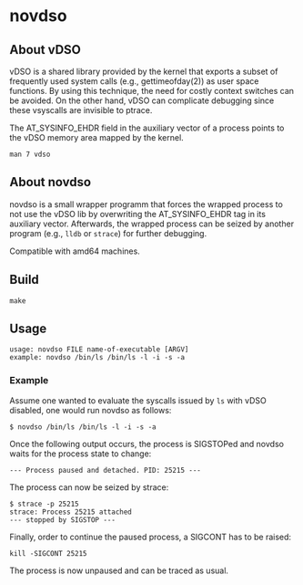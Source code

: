 # novdso

## About vDSO

vDSO is a shared library provided by the kernel that exports a subset of
frequently used system calls (e.g., gettimeofday(2)) as user space functions.
By using this technique, the need for costly context switches can be avoided.
On the other hand, vDSO can complicate debugging since these vsyscalls are
invisible to ptrace.

The AT_SYSINFO_EHDR field in the auxiliary vector of a process points to the
vDSO memory area mapped by the kernel.

```
man 7 vdso
```

## About novdso

novdso is a small wrapper programm that forces the wrapped process to not use
the vDSO lib by overwriting the AT_SYSINFO_EHDR tag in its auxiliary vector.
Afterwards, the wrapped process can be seized by another program (e.g., `lldb`
or `strace`) for further debugging.

Compatible with amd64 machines.

## Build

```
make
```

## Usage

```
usage: novdso FILE name-of-executable [ARGV]
example: novdso /bin/ls /bin/ls -l -i -s -a
```

### Example

Assume one wanted to evaluate the syscalls issued by `ls` with vDSO disabled,
one would run novdso as follows:

```
$ novdso /bin/ls /bin/ls -l -i -s -a
```

Once the following output occurs, the process is SIGSTOPed and novdso waits
for the process state to change:

```
--- Process paused and detached. PID: 25215 ---
```

The process can now be seized by strace:

```
$ strace -p 25215
strace: Process 25215 attached
--- stopped by SIGSTOP ---
```

Finally, order to continue the paused process, a SIGCONT has to be raised:

```
kill -SIGCONT 25215
```

The process is now unpaused and can be traced as usual.